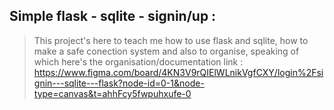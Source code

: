 ## Simple flask - sqlite - signin/up :
> This project's here to teach me how to use flask and sqlite, how to make a safe conection system and also to organise, speaking of which here's the organisation/documentation link : https://www.figma.com/board/4KN3V9rQIElWLnikVgfCXY/login%2Fsignin---sqlite---flask?node-id=0-1&node-type=canvas&t=ahhFcy5fwpuhxufe-0
